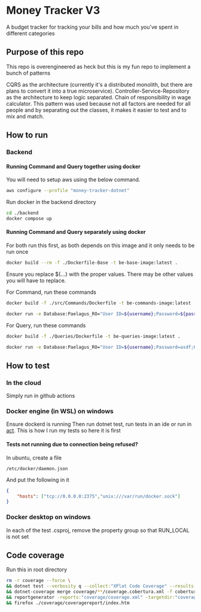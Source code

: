 # Money Tracker V3

A budget tracker for tracking your bills and how much you've spent in different categories

## Purpose of this repo
This repo is overengineered as heck but this is my fun repo to implement a bunch of patterns

CQRS as the architecture (currently it's a distributed monolith, but there are plans to convert it into a true microservice).
Controller-Service-Repository as the architecture to keep logic separated.
Chain of responsibility in wage calculator. This pattern was used because not all factors are needed for all people and by separating out the classes, it makes it easier to test and to mix and match. 

## How to run
### Backend
#### Running Command and Query together using docker
You will need to setup aws using the below command.
```bash
aws configure --profile "money-tracker-dotnet"
```

Run docker in the backend directory
```bash
cd ./backend
docker compose up
```
#### Running Command and Query separately using docker
For both run this first, as both depends on this image and it only needs to be run once
```bash
docker build --rm -f ./Dockerfile-Base -t be-base-image:latest .
```
Ensure you replace ${...} with the proper values. There may be other values you will have to replace.

For Command, run these commands
```bash
docker build -f ./src/Commands/Dockerfile -t be-commands-image:latest .

docker run -e Database:Paelagus_RO="User ID=${username};Password=${password};Host=172.17.0.1;Port=5432;Database=${database}" -e ASPNETCORE_ENVIRONMENT="Development" -p 1235:8080 be-commands-image
```

For Query, run these commands
```bash
docker build -f ./Queries/Dockerfile -t be-queries-image:latest .

docker run -e Database:Paelagus_RO="User ID=${username};Password=asdf;Host=172.17.0.1;Port=5432;Database=deshortone" -e ASPNETCORE_ENVIRONMENT="Development" -p 1235:8080 be-queries-image
```
## How to test

### In the cloud
Simply run in github actions

### Docker engine (in WSL) on windows
Ensure dockerd is running
Then run dotnet test, run tests in an ide or run in [act](https://github.com/nektos/act).
This is how I run my tests so here it is first

#### Tests not running due to connection being refused?
In ubuntu, create a file
```
/etc/docker/daemon.json
```
And put the following in it
```json
{
    "hosts": ["tcp://0.0.0.0:2375","unix:///var/run/docker.sock"]
} 
```

### Docker desktop on windows
In each of the test .csproj, remove the property group so that RUN_LOCAL is not set

## Code coverage
Run this in root directory
```bash
rm -r coverage --force \
&& dotnet test --verbosity q --collect:"XPlat Code Coverage" --results-directory coverage \
&& dotnet-coverage merge coverage/**/coverage.cobertura.xml -f cobertura -o coverage/coverage.xml \
&& reportgenerator -reports:"coverage/coverage.xml" -targetdir:"coverage/coveragereport" -reporttypes:Html \
&& firefox ./coverage/coveragereport/index.htm
```
